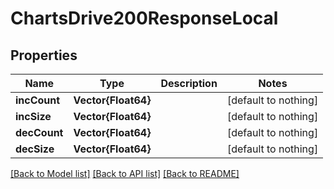 # ChartsDrive200ResponseLocal


## Properties
Name | Type | Description | Notes
------------ | ------------- | ------------- | -------------
**incCount** | **Vector{Float64}** |  | [default to nothing]
**incSize** | **Vector{Float64}** |  | [default to nothing]
**decCount** | **Vector{Float64}** |  | [default to nothing]
**decSize** | **Vector{Float64}** |  | [default to nothing]


[[Back to Model list]](../README.md#models) [[Back to API list]](../README.md#api-endpoints) [[Back to README]](../README.md)



